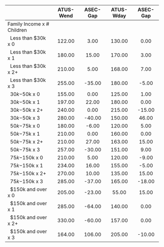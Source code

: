 
|                      |    ATUS-Wend |     ASEC-Gap |    ATUS-Wday |     ASEC-Gap |
| -------------------- | :----------: | :----------: | :----------: | :----------: |
| Family Income x # Children |              |              |              |              |
| &nbsp;&nbsp;Less than $30k x 0 |       122.00 |         3.00 |       130.00 |         0.00 |
| &nbsp;&nbsp;Less than $30k x 1 |       180.00 |        15.00 |       170.00 |         3.00 |
| &nbsp;&nbsp;Less than $30k x 2+ |       210.00 |         5.00 |       168.00 |         7.00 |
| &nbsp;&nbsp;Less than $30k x 3 |       255.00 |       -35.00 |       180.00 |        -5.00 |
| &nbsp;&nbsp;$30k-$50k x 0 |       155.00 |         0.00 |       125.00 |         1.00 |
| &nbsp;&nbsp;$30k-$50k x 1 |       197.00 |        22.00 |       180.00 |         0.00 |
| &nbsp;&nbsp;$30k-$50k x 2+ |       240.00 |         0.00 |       215.00 |       -15.00 |
| &nbsp;&nbsp;$30k-$50k x 3 |       280.00 |       -40.00 |       150.00 |        46.00 |
| &nbsp;&nbsp;$50k-$75k x 0 |       180.00 |        -6.00 |       120.00 |         5.00 |
| &nbsp;&nbsp;$50k-$75k x 1 |       210.00 |         0.00 |       160.00 |         0.00 |
| &nbsp;&nbsp;$50k-$75k x 2+ |       210.00 |        27.00 |       163.00 |        15.00 |
| &nbsp;&nbsp;$50k-$75k x 3 |       257.00 |       -30.00 |       151.00 |         9.00 |
| &nbsp;&nbsp;$75k-$150k x 0 |       210.00 |         5.00 |       120.00 |        -9.00 |
| &nbsp;&nbsp;$75k-$150k x 1 |       234.00 |        16.00 |       155.00 |        -5.00 |
| &nbsp;&nbsp;$75k-$150k x 2+ |       270.00 |        10.00 |       135.00 |        15.00 |
| &nbsp;&nbsp;$75k-$150k x 3 |       285.00 |       -37.00 |       165.00 |       -18.00 |
| &nbsp;&nbsp;$150k and over x 0 |       205.00 |       -23.00 |        55.00 |        15.00 |
| &nbsp;&nbsp;$150k and over x 1 |       285.00 |       -64.00 |       140.00 |         0.00 |
| &nbsp;&nbsp;$150k and over x 2+ |       330.00 |       -60.00 |       157.00 |         0.00 |
| &nbsp;&nbsp;$150k and over x 3 |       164.00 |       106.00 |       205.00 |       -10.00 |

